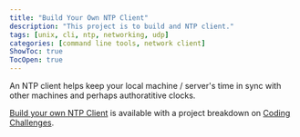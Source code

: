 ```yaml
---
title: "Build Your Own NTP Client"
description: "This project is to build and NTP client."
tags: [unix, cli, ntp, networking, udp]
categories: [command line tools, network client]
ShowToc: true
TocOpen: true
---
```


An NTP client helps keep your local machine / server's time in sync with other machines and perhaps authoratitive clocks.

<!--more-->

[Build your own NTP Client](https://codingchallenges.fyi/challenges/challenge-ntp) is available with a project breakdown on [Coding Challenges](https://codingchallenges.fyi/).